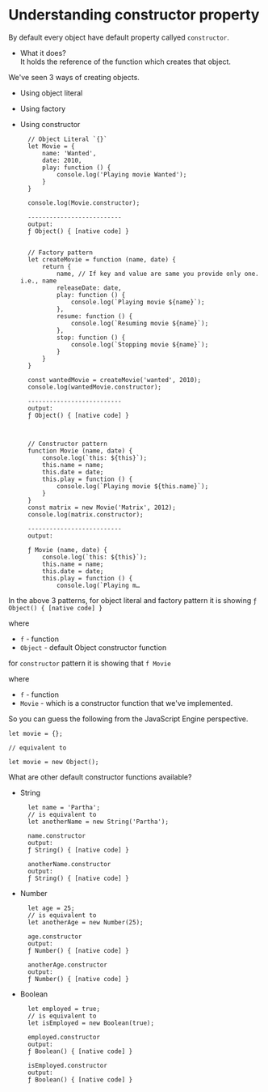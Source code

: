 # Understanding constructor property

By default every object have default property callyed `constructor`.

- What it does?<br>
  It holds the reference of the function which creates that object.

We've seen 3 ways of creating objects.

- Using object literal
- Using factory
- Using constructor

        // Object Literal `{}`
        let Movie = {
            name: 'Wanted',
            date: 2010,
            play: function () {
                console.log('Playing movie Wanted');
            }
        }

        console.log(Movie.constructor);

        --------------------------
        output:
        ƒ Object() { [native code] }


        // Factory pattern
        let createMovie = function (name, date) {
            return {
                name, // If key and value are same you provide only one. i.e., name
                releaseDate: date,
                play: function () {
                    console.log(`Playing movie ${name}`);
                },
                resume: function () {
                    console.log(`Resuming movie ${name}`);
                },
                stop: function () {
                    console.log(`Stopping movie ${name}`);
                }
            }
        }

        const wantedMovie = createMovie('wanted', 2010);
        console.log(wantedMovie.constructor);

        --------------------------
        output:
        ƒ Object() { [native code] }



        // Constructor pattern
        function Movie (name, date) {
            console.log(`this: ${this}`);
            this.name = name;
            this.date = date;
            this.play = function () {
                console.log(`Playing movie ${this.name}`);
            }
        }
        const matrix = new Movie('Matrix', 2012);
        console.log(matrix.constructor);

        --------------------------
        output:

        ƒ Movie (name, date) {
            console.log(`this: ${this}`);
            this.name = name;
            this.date = date;
            this.play = function () {
                console.log(`Playing m…

In the above 3 patterns, for object literal and factory pattern it is showing `ƒ Object() { [native code] }`

where

- `f` - function
- `Object` - default Object constructor function

for `constructor` pattern it is showing that `f Movie`

where

- `f` - function
- `Movie` - which is a constructor function that we've implemented.

So you can guess the following from the JavaScript Engine perspective.

    let movie = {};

    // equivalent to

    let movie = new Object();

What are other default constructor functions available?

- String

        let name = 'Partha';
        // is equivalent to
        let anotherName = new String('Partha');

        name.constructor
        output:
        ƒ String() { [native code] }

        anotherName.constructor
        output:
        ƒ String() { [native code] }

- Number

        let age = 25;
        // is equivalent to
        let anotherAge = new Number(25);

        age.constructor
        output:
        ƒ Number() { [native code] }

        anotherAge.constructor
        output:
        ƒ Number() { [native code] }

- Boolean

        let employed = true;
        // is equivalent to
        let isEmployed = new Boolean(true);

        employed.constructor
        output:
        ƒ Boolean() { [native code] }

        isEmployed.constructor
        output:
        ƒ Boolean() { [native code] }
